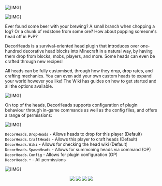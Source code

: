 
![[IMG]](https://i.imgur.com/eCd1yYu.png)





![[IMG]](https://i.imgur.com/I92TrU0.png)

Ever found some beer with your brewing? A small branch when chopping a log? Or a chunk of redstone from some ore? How about popping someone's head off in PvP?



DecorHeads is a survival-oriented head plugin that introduces over one-hundred decorative head blocks into Minecraft in a natural way, by having them drop from blocks, mobs, players, and more. Some heads can even be crafted through new recipes!


All heads can be fully customised, through how they drop, drop rates, and crafting mechanics. You can even add your own custom heads to expand your world however you like! The Wiki has guides on how to get started and all the options available.



![[IMG]](https://i.imgur.com/Ou6rmkB.png)

On top of the heads, DecorHeads supports configuration of plugin behaviour through in-game commands as well as the config files, and offers a range of permissions:



![[IMG]](https://i.imgur.com/HqwjPlY.png)

`DecorHeads.DropHeads` - Allows heads to drop for this player (Default)  
`DecorHeads.CraftHeads` - Allows this player to craft heads (Default)  
`DecorHeads.Wiki` - Allows for checking the head wiki (Default)  
`DecorHeads.SpawnHeads` - Allows for summoning heads via command (OP)   
`DecorHeads.Config` - Allows for plugin configuration (OP)  
`DecorHeads.*` - All permissions



![[IMG]](https://i.imgur.com/RGnKoBk.png)

<p align="center">
<a href=https://dev.bukkit.org/projects/decorheads/files><img src="https://i.imgur.com/4NVnAuG.png"></a>
<a href=https://github.com/Zazsona/DecorHeads/wiki><img src="https://i.imgur.com/gHd8M6C.png"></a>
<a href=https://twitter.com/Zazsona><img src="https://i.imgur.com/GroBOuw.png"></a>
<a href=https://github.com/Zazsona/DecorHeads/issues><img src="https://i.imgur.com/MQgRIn5.png"></a>
</p> 